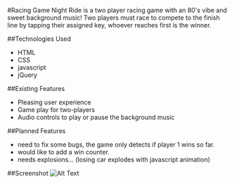 #Racing Game
Night Ride is a two player racing game with an 80's vibe and sweet background music! Two players must race to compete to the finish line by tapping their assigned key, whoever reaches first is the winner.

##Technologies Used

* HTML
* CSS
* javascript
* jQuery

##Existing Features

* Pleasing user experience
* Game play for two-players
* Audio controls to play or pause the background music

##Planned Features

* need to fix some bugs, the game only detects if player 1 wins so far.
* would like to add a win counter.
* needs explosions... (losing car explodes with javascript animation)

##Screenshot
![Alt Text](https://github.com/Srhbnnstr/project-00/blob/master/screenshot.jpg "screenshot")
